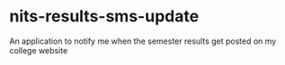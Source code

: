 # nits-results-sms-update
An application to notify me when the semester results get posted on my college website
